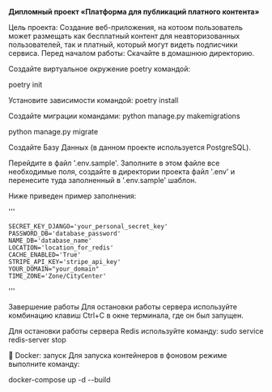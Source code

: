 **Дипломный проект «Платформа для публикаций платного контента»**

Цель проекта:
Создание веб-приложения, на котоом пользователь может размещать как бесплатный контент для неавторизованных пользователей, так и платный, который могут видеть подписчики сервиса.
Перед началом работы:
Скачайте в домашнюю директорию.

Создайте виртуальное окружение poetry командой:

poetry init

Установите зависимости командой:
poetry install

Создайте миграции командами:
python manage.py makemigrations

python manage.py migrate

Создайте Базу Данных (в данном проекте используется PostgreSQL).

Перейдите в файл '.env.sample'. Заполните в этом файле все необходимые поля, создайте в директории проекта файл '.env' и перенесите туда заполненный в '.env.sample' шаблон.

Ниже приведен пример заполнения:

'''

    SECRET_KEY_DJANGO='your_personal_secret_key'
    PASSWORD_DB='database_password'
    NAME_DB='database_name'
    LOCATION='location_for_redis'
    CACHE_ENABLED='True'
    STRIPE_API_KEY='stripe_api_key'
    YOUR_DOMAIN="your_domain"
    TIME_ZONE='Zone/CityCenter'

'''

Завершение работы
Для остановки работы сервера используйте комбинацию клавиш Ctrl+C в окне терминала, где он был запущен.

Для остановки работы сервера Redis используйте команду: sudo service redis-server stop 

🐋 Docker: запуск
Для запуска контейнеров в фоновом режиме выполните команду:

docker-compose up -d --build
